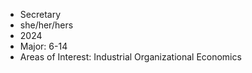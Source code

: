 + Secretary
+ she/her/hers
+ 2024
+ Major: 6-14
+ Areas of Interest: Industrial Organizational Economics